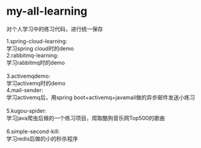 # my-all-learning
对个人学习中的练习代码，进行统一保存

1.spring-cloud-learning:<br>
  学习spring cloud时的demo<br>
2.rabbitmq-learning:<br>
  学习rabbitmq时的demo<br>
<br>
3.activemqdemo:<br>
  学习activemq时的demo<br>
4.mail-sender:<br>
  学习activemq后，用spring boot+activemq+javamail做的异步邮件发送小练习<br>
<br>
5.kugou-spider:<br>
  学习java爬虫后做的一个练习项目，爬取酷狗音乐网Top500的歌曲<br>
<br>
6.simple-second-kill:<br>
  学习redis后做的小的秒杀程序<br>
